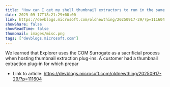 ```yaml
---
title: "How can I get my shell thumbnail extractors to run in the same process?"
date: 2025-09-17T18:21:29+00:00
link: https://devblogs.microsoft.com/oldnewthing/20250917-29/?p=111604
showShare: false
showReadTime: false
thumbnail: images/misc.png
tags: ["devblogs.microsoft.com"]
---
```

We learned that Explorer uses the COM Surrogate as a sacrificial process when hosting thumbnail extraction plug-ins. A customer had a thumbnail extraction plug-in for which prepar

- Link to article: https://devblogs.microsoft.com/oldnewthing/20250917-29/?p=111604